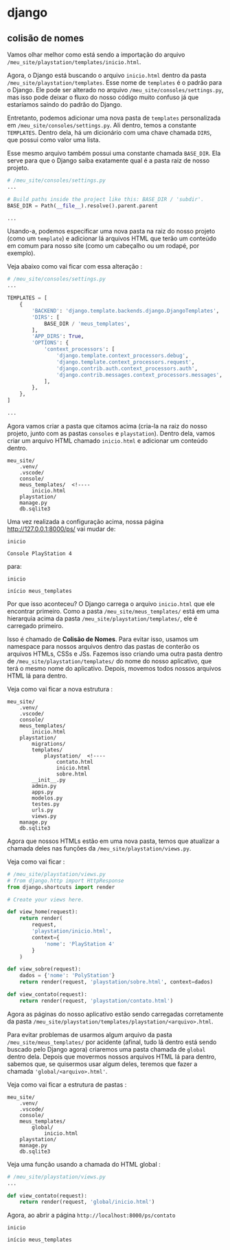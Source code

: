 # django

## colisão de nomes

Vamos olhar melhor como está sendo a importação do arquivo `/meu_site/playstation/templates/inicio.html`.

Agora, o Django está buscando o arquivo `inicio.html` dentro da pasta `/meu_site/playstation/templates`. Esse nome de `templates` é o padrão para o Django. Ele pode ser alterado no arquivo `/meu_site/consoles/settings.py`, mas isso pode deixar o fluxo do nosso código muito confuso já que estaríamos saindo do padrão do Django.

Entretanto, podemos adicionar uma nova pasta de `templates` personalizada em `/meu_site/consoles/settings.py`. Ali dentro, temos a constante `TEMPLATES`. Dentro dela, há um dicionário com uma chave chamada `DIRS`, que possui como valor uma lista.

Esse mesmo arquivo também possui uma constante chamada `BASE_DIR`. Ela serve para que o Django saiba exatamente qual é a pasta raiz de nosso projeto.

```python
# /meu_site/consoles/settings.py
...

# Build paths inside the project like this: BASE_DIR / 'subdir'.
BASE_DIR = Path(__file__).resolve().parent.parent

...
```

Usando-a, podemos especificar uma nova pasta na raiz do nosso projeto (como um `template`) e adicionar lá arquivos HTML que terão um conteúdo em comum para nosso site (como um cabeçalho ou um rodapé, por exemplo).

Veja abaixo como vai ficar com essa alteração :

```python
# /meu_site/consoles/settings.py
...

TEMPLATES = [
    {
        'BACKEND': 'django.template.backends.django.DjangoTemplates',
        'DIRS': [
            BASE_DIR / 'meus_templates',
        ],
        'APP_DIRS': True,
        'OPTIONS': {
            'context_processors': [
                'django.template.context_processors.debug',
                'django.template.context_processors.request',
                'django.contrib.auth.context_processors.auth',
                'django.contrib.messages.context_processors.messages',
            ],
        },
    },
]

...
```

Agora vamos criar a pasta que citamos acima (cria-la na raiz do nosso projeto, junto com as pastas `consoles` e `playstation`). Dentro dela, vamos criar um arquivo HTML chamado `inicio.html` e adicionar um conteúdo dentro.

```
meu_site/
    .venv/
    .vscode/
    console/
    meus_templates/  <!----
        inicio.html
    playstation/
    manage.py
    db.sqlite3
```

Uma vez realizada a configuração acima, nossa página http://127.0.0.1:8000/ps/ vai mudar de:

```
inicio

Console PlayStation 4
```

para:

```
inicio

início meus_templates
```

Por que isso aconteceu? O Django carrega o arquivo `inicio.html` que ele encontrar primeiro. Como a pasta `/meu_site/meus_templates/` está em uma hierarquia acima da pasta `/meu_site/playstation/templates/`, ele é carregado primeiro.

Isso é chamado de **Colisão de Nomes**. Para evitar isso, usamos um namespace para nossos arquivos dentro das pastas de conterão os arquivos HTMLs, CSSs e JSs. Fazemos isso criando uma outra pasta dentro de `/meu_site/playstation/templates/` do nome do nosso aplicativo, que terá o mesmo nome do aplicativo. Depois, movemos todos nossos arquivos HTML lá para dentro.

Veja como vai ficar a nova estrutura :

```
meu_site/
    .venv/
    .vscode/
    console/
    meus_templates/
        inicio.html
    playstation/
        migrations/
        templates/
            playstation/  <!----
                contato.html
                inicio.html
                sobre.html
        __init__.py
        admin.py
        apps.py
        modelos.py
        testes.py
        urls.py
        views.py
    manage.py
    db.sqlite3
```

Agora que nossos HTMLs estão em uma nova pasta, temos que atualizar a chamada deles nas funções da `/meu_site/playstation/views.py`.

Veja como vai ficar :

```python
# /meu_site/playstation/views.py
# from django.http import HttpResponse
from django.shortcuts import render

# Create your views here.

def view_home(request):
    return render(
        request,
        'playstation/inicio.html',
        context={
            'nome': 'PlayStation 4'
        }
    )

def view_sobre(request):
    dados = {'nome': 'PolyStation'}
    return render(request, 'playstation/sobre.html', context=dados)

def view_contato(request):
    return render(request, 'playstation/contato.html')
```

Agora as páginas do nosso aplicativo estão sendo carregadas corretamente da pasta `/meu_site/playstation/templates/playstation/<arquivo>.html`.

Para evitar problemas de usarmos algum arquivo da pasta `/meu_site/meus_templates/` por acidente (afinal, tudo lá dentro está sendo buscado pelo Django agora) criaremos uma pasta chamada de `global` dentro dela. Depois que movermos nossos arquivos HTML lá para dentro, sabemos que, se quisermos usar algum deles, teremos que fazer a
chamada `'global/<arquivo>.html'`.

Veja como vai ficar a estrutura de pastas :

```
meu_site/
    .venv/
    .vscode/
    console/
    meus_templates/
        global/
            inicio.html
    playstation/
    manage.py
    db.sqlite3
```

Veja uma função usando a chamada do HTML global :

```python
# /meu_site/playstation/views.py
...

def view_contato(request):
    return render(request, 'global/inicio.html')
```

Agora, ao abrir a página `http://localhost:8000/ps/contato`

```
inicio

início meus_templates
```
